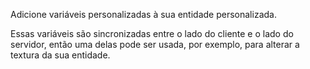 Adicione variáveis ​​personalizadas à sua entidade personalizada.

Essas variáveis ​​são sincronizadas entre o lado do cliente e o lado do servidor,
então uma delas pode ser usada, por exemplo, para alterar a textura da sua entidade.